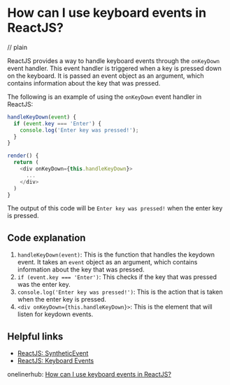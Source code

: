 # How can I use keyboard events in ReactJS?
// plain

ReactJS provides a way to handle keyboard events through the `onKeyDown` event handler. This event handler is triggered when a key is pressed down on the keyboard. It is passed an event object as an argument, which contains information about the key that was pressed.

The following is an example of using the `onKeyDown` event handler in ReactJS:

```javascript
handleKeyDown(event) {
  if (event.key === 'Enter') {
    console.log('Enter key was pressed!');
  }
}

render() {
  return (
    <div onKeyDown={this.handleKeyDown}>
      ...
    </div>
  )
}
```

The output of this code will be `Enter key was pressed!` when the enter key is pressed.

## Code explanation

1. `handleKeyDown(event)`: This is the function that handles the keydown event. It takes an `event` object as an argument, which contains information about the key that was pressed.
2. `if (event.key === 'Enter')`: This checks if the key that was pressed was the enter key.
3. `console.log('Enter key was pressed!')`: This is the action that is taken when the enter key is pressed.
4. `<div onKeyDown={this.handleKeyDown}>`: This is the element that will listen for keydown events.

## Helpful links
* [ReactJS: SyntheticEvent](https://reactjs.org/docs/events.html#syntheticevent)
* [ReactJS: Keyboard Events](https://reactjs.org/docs/events.html#keyboard-events)

onelinerhub: [How can I use keyboard events in ReactJS?](https://onelinerhub.com/reactjs/how-can-i-use-keyboard-events-in-reactjs)
